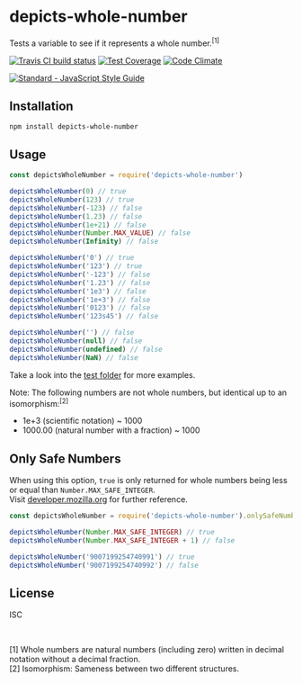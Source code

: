 
depicts-whole-number
====================

Tests a variable to see if it represents a whole number.<sup>[1]</sup>


[![Travis CI build status](https://travis-ci.org/nodexo/depicts-whole-number.svg?branch=master)](https://travis-ci.org/nodexo/depicts-whole-number)
[![Test Coverage](https://codeclimate.com/github/nodexo/depicts-whole-number/badges/coverage.svg?v=1)](https://codeclimate.com/github/nodexo/depicts-whole-number/coverage)
[![Code Climate](https://codeclimate.com/github/nodexo/depicts-whole-number/badges/gpa.svg?v=1)](https://codeclimate.com/github/nodexo/depicts-whole-number)

[![Standard - JavaScript Style Guide](https://cdn.rawgit.com/feross/standard/master/badge.svg)](https://github.com/feross/standard)


Installation
------------

    npm install depicts-whole-number


Usage
-----

```javascript
const depictsWholeNumber = require('depicts-whole-number')

depictsWholeNumber(0) // true
depictsWholeNumber(123) // true
depictsWholeNumber(-123) // false
depictsWholeNumber(1.23) // false
depictsWholeNumber(1e+21) // false
depictsWholeNumber(Number.MAX_VALUE) // false
depictsWholeNumber(Infinity) // false

depictsWholeNumber('0') // true
depictsWholeNumber('123') // true
depictsWholeNumber('-123') // false
depictsWholeNumber('1.23') // false
depictsWholeNumber('1e3') // false
depictsWholeNumber('1e+3') // false
depictsWholeNumber('0123') // false
depictsWholeNumber('123s45') // false

depictsWholeNumber('') // false
depictsWholeNumber(null) // false
depictsWholeNumber(undefined) // false
depictsWholeNumber(NaN) // false
```

Take a look into the [test folder](https://github.com/nodexo/depicts-whole-number/tree/master/test) for more examples.

Note: The following numbers are not whole numbers, but identical up to an isomorphism:<sup>[2]</sup>
- 1e+3 (scientific notation) ~ 1000
- 1000.00 (natural number with a fraction) ~ 1000


Only Safe Numbers
-----------------
When using this option, `true` is only returned for whole numbers being less or equal than `Number.MAX_SAFE_INTEGER`.  
Visit [developer.mozilla.org](https://developer.mozilla.org/en-US/docs/Web/JavaScript/Reference/Global_Objects/Number/MAX_SAFE_INTEGER) 
for further reference.

```javascript
const depictsWholeNumber = require('depicts-whole-number').onlySafeNumbers

depictsWholeNumber(Number.MAX_SAFE_INTEGER) // true
depictsWholeNumber(Number.MAX_SAFE_INTEGER + 1) // false

depictsWholeNumber('9007199254740991') // true
depictsWholeNumber('9007199254740992') // false
```

License
-------
ISC

<p>&nbsp;</p> 
  
[1] Whole numbers are natural numbers (including zero) written in decimal notation without a decimal fraction.  
[2] Isomorphism: Sameness between two different structures.
